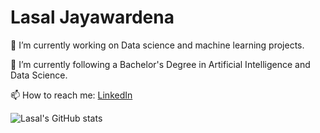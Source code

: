 # Lasal Jayawardena

<div style="dislay:flex; flex-direction:column">


🔭 I’m currently working on Data science and machine learning projects.

🌱 I’m currently following a Bachelor's Degree in Artificial Intelligence and Data Science.

📫 How to reach me: <a href="https://www.linkedin.com/in/lasal-jayawardena/">LinkedIn<a/>



  
![Lasal's GitHub stats](https://github-readme-stats.vercel.app/api?username=LasalJayawardena&show_icons=true&theme=algolia)
